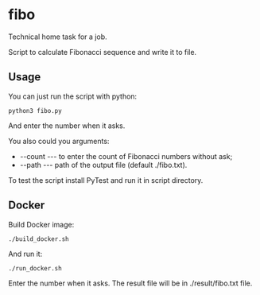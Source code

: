 # fibo

Technical home task for a job.

Script to calculate Fibonacci sequence and write it to file.


## Usage

You can just run the script with python:

```python3 fibo.py```

And enter the number when it asks.

You also could you arguments:
* --count --- to enter the count of Fibonacci numbers without ask;
* --path --- path of the output file (default ./fibo.txt).

To test the script install PyTest and run it in script directory.


## Docker

Build Docker image:

```./build_docker.sh```

And run it:

```./run_docker.sh```

Enter the number when it asks. The result file will be in ./result/fibo.txt file.
